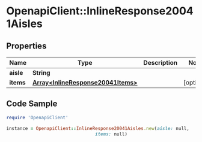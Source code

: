 # OpenapiClient::InlineResponse20041Aisles

## Properties

Name | Type | Description | Notes
------------ | ------------- | ------------- | -------------
**aisle** | **String** |  | 
**items** | [**Array&lt;InlineResponse20041Items&gt;**](InlineResponse20041Items.md) |  | [optional] 

## Code Sample

```ruby
require 'OpenapiClient'

instance = OpenapiClient::InlineResponse20041Aisles.new(aisle: null,
                                 items: null)
```


